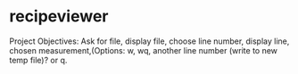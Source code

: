 # recipeviewer
Project Objectives:
Ask for file, display file, choose line number, display line, chosen measurement,(Options: w, wq, another line number (write to new temp file)? or q.
